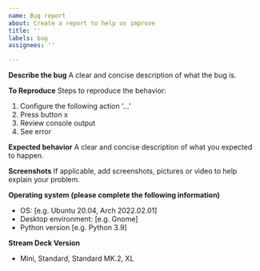 ```yaml
---
name: Bug report
about: Create a report to help us improve
title: ''
labels: bug
assignees: ''

---
```


**Describe the bug**
A clear and concise description of what the bug is.

**To Reproduce**
Steps to reproduce the behavior:
1. Configure the following action '...'
2. Press button x
3. Review console output
4. See error

**Expected behavior**
A clear and concise description of what you expected to happen.

**Screenshots**
If applicable, add screenshots, pictures or video to help explain your problem.

**Operating system (please complete the following information)**
 - OS: [e.g. Ubuntu 20.04, Arch 2022.02.01]
 - Desktop environment: [e.g. Gnome]
 - Python version [e.g. Python 3.9]

**Stream Deck Version**
 - Mini, Standard, Standard MK.2, XL
